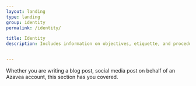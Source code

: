 ```yaml
---
layout: landing
type: landing
group: identity
permalink: /identity/

title: Identity
description: Includes information on objectives, etiquette, and procedures related to writing for Azavea. Our audience is frequently technologists for civic, social and environmental good or geospatial software developers.


---
```


Whether you are writing a blog post, social media post on behalf of an Azavea account, this section has you covered.

